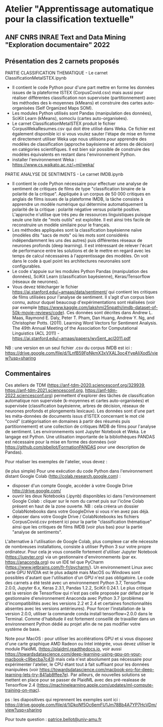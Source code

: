 # Atelier "Apprentissage automatique pour la classification textuelle"
## ANF CNRS INRAE Text and Data Mining "Exploration documentaire" 2022

## Présentation des 2 carnets proposés

PARTIE CLASSIFICATION THEMATIQUE - Le carnet ClassificationMetaISTEX.ipynb
  - Il contient le code Python pour d'une part mettre en forme les données issues de la plateforme ISTEX (CorpusCovid.csv) mais aussi pour réaliser différentes classification non supervisée (partitionnement) avec les méthodes des k-moyennes (kMeans) et construire des cartes auto-organisées (Self Organized Maps SOM). 
  - Les modules Python utilisés sont Pandas (manipulation des données), SciKit Learn (kMeans), somoclu (cartes auto-organisées). 
  - Le carnet ClassificationMetaISTEX produit le fichier CorpusWekaResumes.csv qui doit être utilisé dans Weka. Ce fichier est également disponible ici si vous voulez sauter l'étape de mise en forme et directement utiliser Weka uqe nous utilisons pour apprendre des modèles de classification (approche bayésienne et arbres de décision) en catégories scientifiques. Il est bien sûr possible de construire des modèles équivalents en restant dans l'environnement Python. 
  - installer l'environnement Weka : https://www.cs.waikato.ac.nz/~ml/weka/

PARTIE ANALYSE DE SENTIMENTS - Le carnet IMDB.ipynb
  - Il contient le code Python nécessaire pour effectuer une analyse de sentiment de critiques de films de type "classification binaire de la polarité de la critique". Appliquée à un corpus de 50 000 critiques en anglais de films issues de la plateforme IMDB, la tâche consiste à apprendre un modèle numérique qui détermine automatiquement la polarité de la critique : polarité négative versus polarité positive. L'approche n'utilise que très peu de ressources linguistiques puisque seule une liste de "mots outils" est exploitée. Il est ainsi très facile de reconstruire un modèle similaire pour le français. 
  - Les méthodes appliquées sont la classification bayésienne naïve (modèles dits "sacs de mots" où les mots sont considérés indépendamment les uns des autres) puis différentes réseaux de neurones profonds (deep learning). Il est intéressant de relever l'écart de performance entre les solutions et de le mettre en regard avec les temps de calcul nécessaires à l'apprentissage des modèles. On voit dans le code à quel point les architectures neuronales sont configurables.
  - Le code s'appuie sur les modules Python Pandas (manipulation des données), SciKit Learn (classification bayésienne), Keras/Tensorflow (réseaux de neurones).
  - Vous devez télécharger le fichier https://ai.stanford.edu/~amaas/data/sentiment/ qui contient les critiques de films utilisées pour l'analyse de sentiment. Il s'agit d'un corpus bien connu, autour duquel beaucoup d'expérimentations sont réalisées (voir par exemple https://www.kaggle.com/lakshmi25npathi/imdb-dataset-of-50k-movie-reviews/code). Ces données sont décrites dans Andrew L. Maas, Raymond E. Daly, Peter T. Pham, Dan Huang, Andrew Y. Ng, and Christopher Potts. (2011). Learning Word Vectors for Sentiment Analysis. The 49th Annual Meeting of the Association for Computational Linguistics (ACL 2011) - https://ai.stanford.edu/~amaas/papers/wvSent_acl2011.pdf 
  
  NB : une version en un seul fichier .csv du corpus IMDB est ici : https://drive.google.com/file/d/1LnfB59FpNkmX3xVXAL3oc4YyeAIiXod5/view?usp=sharing 

## Commentaires

Ces ateliers de TDM (https://anf-tdm-2020.sciencesconf.org/329939, https://anf-tdm-2021.sciencesconf.org, https://anf-tdm-2022.sciencesconf.org) permettent d'explorer des tâches de classification automatique non supervisée (k-moyennes et cartes auto-organisées) et supervisée (classification bayésienne, arbres de décision, réseaux de neurones profonds et plongements lexicaux). Les données sont d'une part les méta-données de documents issus d'ISTEX concernant le mot clé "covid" (catégorisation en domaines à partir des résumés puis partitionnement) et une collection de critiques IMDB de films pour l'analyse de sentiment.
Les environnements sont Jupyter Notebook et Weka. Le langage est Python. Une utilisation importante de la bibliothèques PANDAS est nécessaire pour la mise en forme des données (voir https://github.com/pbellot/FormationPANDAS pour une description de Pandas).

Pour réaliser les exemples de l'atelier, vous devez : 

(le plus simple) Pour une exécution du code Python dans l'environnement distant Google Colab (http://colab.research.google.com) : 
  - disposer d'un compte Google, accéder à votre Google Drive http://drive.google.com/
  - ouvrir les deux Notebooks (.ipynb) disponibles ici dans l'environnement Google Colab : cliquer sur le nom du carnet puis sur l'icône Colab présent en haut de la zone ouverte. NB : cela créera un dossier ColabNotebooks dans votre GoogleDrive si vous n'en avez pas déjà.
- déposer dans votre Google Drive / ColabNotebooks les fichiers CorpusCovid.csv présent ici pour la partie "classification thématique" ainsi que les critiques de films IMDB (voir plus bas) pour la partie "analyse de sentiments". 

L'alternative à l'utilisation de Google Colab, plus complexe car elle nécessite de nombreuses installations, consiste à utiliser Python 3 sur votre propre ordinateur. Pour cela je vous conseille fortement d'utiliser Jupyter Notebook (https://jupyter.org) via un gestionnaire d'environnements (par ex. https://anaconda.org) ou un IDE tel que PyCharm (https://www.jetbrains.com/fr-fr/pycharm/). Un environnement Linux avec carte GPU NVIDIA est le plus adapté mais MacOS ou Windows sont possibles d'autant que l'utilisation d'un GPU n'est pas obligatoire. Le code des carnets a été testé avec un environnement Python 3.7, Tensorflow 2.0.0, Jupyter 6.x, Keras 2.3.1, Pandas 1.2.2, SciKit 0.24.1. Le plus critique est la version de Tensorflow qui n'est pas celle proposée par défaut par le gestionnaire d'environnement Anaconda avec Python 3.7 (problèmes d'incompatibilités avec les versions 2.2 et 2.4 et certaines fonctionnalités absentes avec les versions antérieures). Pour forcer l'installation de la version 2.0.0, utiliser la commande conda install tensorflow=2.0.0 dans le Terminal. Comme d'habitude il est fortement conseillé de travailler dans un environnement Python dédié au projet afin de ne pas modifier votre système de base.

Note pour MacOS : pour utiliser les accélérations GPU et si vous disposez d'une carte graphique AMD Radeon ou Intel intégrée, vous devez utiliser le module PlaidML (https://plaidml.readthedocs.io, voir aussi https://towardsdatascience.com/deep-learning-using-gpu-on-your-macbook-c9becba7c43) mais cela n'est absolument pas nécessaire pour expérimenter l'atelier, le CPU étant tout à fait suffisant pour les données manipulées (voir https://towardsdatascience.com/macbook-pro-for-deep-learning-lets-try-841ab8ffee7e). Par ailleurs, de nouvelles solutions se mettent en place pour se passer de PlaidML avec des pré-realease de Tensorflow 2.4 (https://machinelearning.apple.com/updates/ml-compute-training-on-mac). 

ps : les diapositives qui reprennent les exemples sont ici : https://drive.google.com/file/d/1iDkoNf5Oc6emFU1Jm78Bb4A7YP7HcVDm/view?usp=sharing

Pour toute question : patrice.bellot@univ-amu.fr
